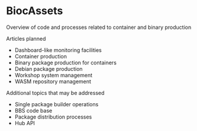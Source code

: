 # BiocAssets

Overview of code and processes related to container and binary production

Articles planned

- Dashboard-like monitoring facilities
- Container production
- Binary package production for containers
- Debian package production
- Workshop system management
- WASM repository management

Additional topics that may be addressed

- Single package builder operations
- BBS code base
- Package distribution processes
- Hub API
